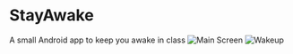 # StayAwake
A small Android app to keep you awake in class
![Main Screen](https://i.imgur.com/3Jm5D3c.png)
![Wakeup](https://i.imgur.com/53jOfdD.png)
